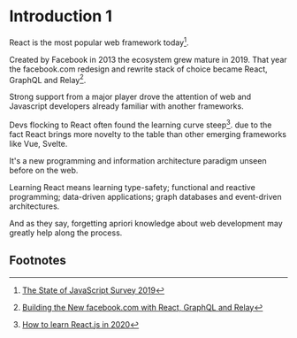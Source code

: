 # Introduction 1

React is the most popular web framework today[^1].  

Created by Facebook in 2013 the ecosystem grew mature in 2019. That year the facebook.com redesign and rewrite stack of choice became React, GraphQL and Relay[^2].

Strong support from a major player drove the attention of web and Javascript developers already familiar with another frameworks.

Devs flocking to React often found the learning curve steep[^3]. due to the fact React brings more novelty to the table than other emerging frameworks like Vue, Svelte. 

It's a new programming and information architecture paradigm unseen before on the web.

Learning React means learning type-safety; functional and reactive programming; data-driven applications; graph databases and event-driven architectures.

And as they say, forgetting apriori knowledge about web development may greatly help along the process.

## Footnotes
[^1]: [The State of JavaScript Survey 2019](https://2019.stateofjs.com/front-end-frameworks/)
[^2]: [Building the New facebook.com with React, GraphQL and Relay](https://developers.facebook.com/videos/2019/building-the-new-facebookcom-with-react-graphql-and-relay/)
[^3]: [How to learn React.js in 2020](https://www.robinwieruch.de/learn-react-js)
[^4]: [A Big Picture](http://metamn.io/react/a-big-picture/)
